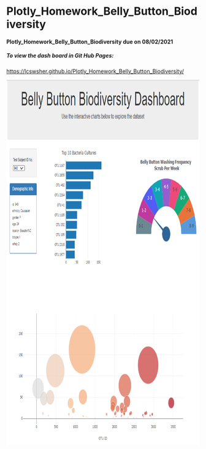 # Plotly_Homework_Belly_Button_Biodiversity
#### Plotly_Homework_Belly_Button_Biodiversity due on 08/02/2021

##### To view the dash board in Git Hub Pages:
https://lcswsher.github.io/Plotly_Homework_Belly_Button_Biodiversity/

<img src="Images/Dashboard.png" height="950">
